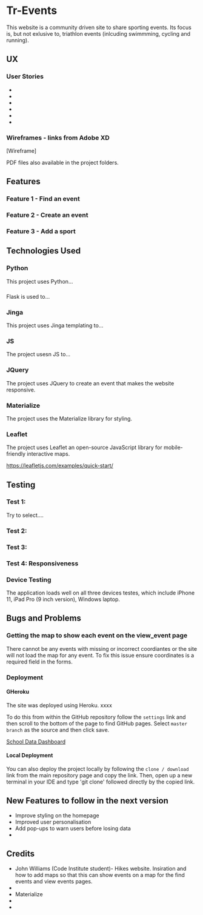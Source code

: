 # Tr-Events
This website is a community driven site to share sporting events. Its focus is, but not exlusive to, triathlon events (inlcuding swimmming, cycling and running). 

## UX
### User Stories
* 

* 

* 

* 

* 

* 

### Wireframes - links from Adobe XD
[Wireframe]

PDF files also available in the project folders.

## Features
### Feature 1 - Find an event


### Feature 2 - Create an event


### Feature 3 - Add a sport


## Technologies Used
### Python
This project uses Python...

### 
Flask is used to...

### Jinga 
This project uses Jinga templating to...

### JS
The project usesn JS to...

### JQuery
The project uses JQuery to create an event that makes the website responsive.

### Materialize
The project uses the Materialize library for styling.

### Leaflet
The project uses Leaflet an open-source JavaScript library for mobile-friendly interactive maps.

https://leafletjs.com/examples/quick-start/

## Testing
###  Test 1: 
Try to select....

### Test 2:


### Test 3:


### Test 4: Responsiveness


### Device Testing
The application loads well on all three devices testes, which include iPhone 11, iPad Pro (9 inch version), Windows laptop.

## Bugs and Problems
### Getting the map to show each event on the view_event page
There cannot be any events with missing or incorrect coordiantes or the site will not load the map for any event. To fix this issue ensure coordinates is a required field in the forms.


### Deployment
#### GHeroku
The site was deployed using Heroku. xxxx 

To do this from within the GitHub repository follow the `settings` link and then scroll to 
the bottom of the page to find GitHub pages. Select `master branch` as the source and then click save.

[School Data Dashboard](https://woodfordtim.github.io/dataDash/)

#### Local Deployment
You can also deploy the project locally by following the `clone / download` link from the main repository page and copy the link. 
Then, open up a new terminal in your IDE and type 'git clone' followed directly by the copied link.

## New Features to follow in the next version
* Improve styling on the homepage
* Improved user personalisation
* Add pop-ups to warn users before losing data
* 

## Credits
* John Williams (Code Institute student)- Hikes website. Insiration and how to add maps so that this can show events on a map for the find events and view events pages.
* 
* Materialize
* 
* 
